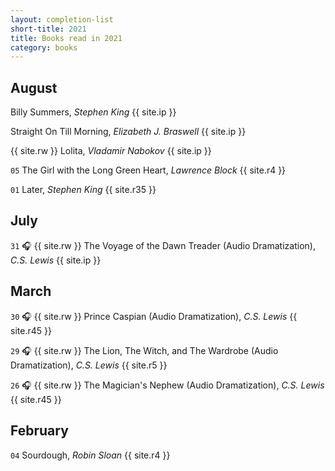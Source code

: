 ```yaml
---
layout: completion-list
short-title: 2021
title: Books read in 2021
category: books
---
```

## August
Billy Summers, _Stephen King_ {{ site.ip }}

Straight On Till Morning, _Elizabeth J. Braswell_ {{ site.ip }}

{{ site.rw }} Lolita, _Vladamir Nabokov_ {{ site.ip }}

`05` The Girl with the Long Green Heart, _Lawrence Block_ {{ site.r4 }}

`01` Later, _Stephen King_ {{ site.r35 }}

## July 
`31` 🎧 {{ site.rw }} The Voyage of the Dawn Treader (Audio Dramatization), _C.S. Lewis_ {{ site.ip }}

## March
`30` 🎧 {{ site.rw }} Prince Caspian (Audio Dramatization), _C.S. Lewis_ {{ site.r45 }}

`29` 🎧 {{ site.rw }} The Lion, The Witch, and The Wardrobe (Audio Dramatization), _C.S. Lewis_ {{ site.r5 }}

`26` 🎧 {{ site.rw }} The Magician's Nephew (Audio Dramatization), _C.S. Lewis_ {{ site.r45 }}

## February
`04` Sourdough, _Robin Sloan_ {{ site.r4 }}
